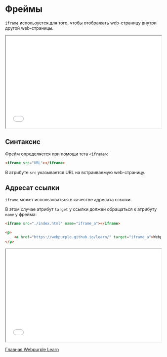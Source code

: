 # Фреймы

`iframe` используется для того, чтобы отображать web-страницу внутри другой web-страницы.

<iframe src="../../index.html" height="300" width="100%"></iframe>

## Синтаксис

Фрейм определяется при помощи тега `<iframe>`:

```html
<iframe src="URL"></iframe>
```

В атрибуте `src` указывается URL на встраиваемую web-страницу.

## Адресат ссылки

`iframe` может использоваться в качестве адресата ссылки.

В этом случае атрибут `target` у ссылки должен обращаться к атрибуту `name` у фрейма:

```html
<iframe src="./index.html" name="iframe_a"></iframe>

<p>
    <a href="https://webpurple.github.io/learn/" target="iframe_a">Webpurple Learn</a>
</p>
```

<iframe src="./index.html" id="iframe_a" name="iframe_a" height="300" width="100%"></iframe>

<p>
    <a href="../../index.html" target="iframe_a">Главная Webpurple Learn</a>
</p>
